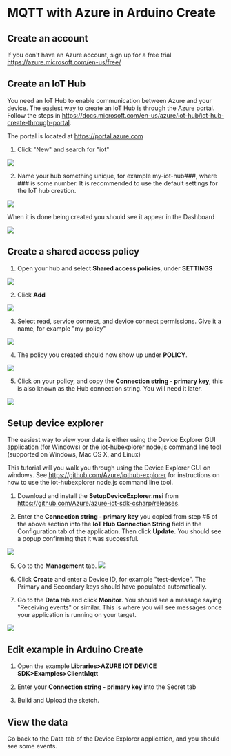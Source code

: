 # MQTT with Azure in Arduino Create

## Create an account
If you don't have an Azure account, sign up for a free trial https://azure.microsoft.com/en-us/free/ 

## Create an IoT Hub
You need an IoT Hub to enable communication between Azure and your device. The easiest way to create an IoT Hub is through the Azure portal. Follow the steps in https://docs.microsoft.com/en-us/azure/iot-hub/iot-hub-create-through-portal.

The portal is located at https://portal.azure.com

1. Click "New" and search for "iot"

![](./../../extras/screen1.png)

2. Name your hub something unique, for example my-iot-hub###, where ### is some number. It is recommended to use the default settings for the IoT hub creation.

![](./../../extras/screen2.png)

When it is done being created you should see it appear in the Dashboard

![](./../../extras/screen3.png)


## Create a shared access policy

1. Open your hub and select **Shared access policies**, under **SETTINGS**

![](./../../extras/screen4.png)

2. Click **Add**

![](./../../extras/screen5.png)

3. Select read, service connect, and device connect permissions.  Give it a name, for example "my-policy"

![](./../../extras/screen6.png)

4. The policy you created should now show up under **POLICY**. 

![](./../../extras/screen7.png)

5. Click on your policy, and copy the **Connection string - primary key**, this is also known as the Hub connection string.  You will need it later.

![](./../../extras/screen8.png)

## Setup device explorer

The easiest way to view your data is either using the Device Explorer GUI application (for Windows) or the iot-hubexplorer node.js command line tool (supported on Windows, Mac OS X, and Linux)

This tutorial will you walk you through using the Device Explorer GUI on windows.  See https://github.com/Azure/iothub-explorer for instructions on how to use the iot-hubexplorer node.js command line tool. 

1. Download and install the **SetupDeviceExplorer.msi** from https://github.com/Azure/azure-iot-sdk-csharp/releases.

2. Enter the **Connection string - primary key** you copied from step #5 of the above section into the **IoT Hub Connection String** field in the Configuration tab of the application.  Then click **Update**.  You should see a popup confirming that it was successful.

![](./../../extras/screen9.png)

5. Go to the **Management** tab.
![](./../../extras/screen10.png)

6. Click **Create** and enter a Device ID, for example "test-device".  The Primary and Secondary keys should have populated automatically.

7. Go to the **Data** tab and click **Monitor**.  You should see a message saying "Receiving events" or similar.  This is where you will see messages once your application is running on your target.

![](./../../extras/screen11.png)


## Edit example in Arduino Create

1. Open the example **Libraries>AZURE IOT DEVICE SDK>Examples>ClientMqtt**

2. Enter your **Connection string - primary key** into the Secret tab

<key in secret tab>

3. Build and Upload the sketch.

## View the data
Go back to the Data tab of the Device Explorer application, and you should see some events.

<screenshot of events>
